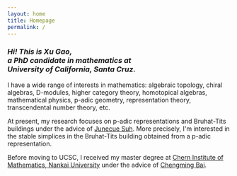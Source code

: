 ```yaml
---
layout: home
title: Homepage
permalink: /
---
```


### *Hi! This is Xu Gao,<br> a PhD candidate in mathematics at<br> University of California, Santa Cruz.*

I have a wide range of interests in mathematics: algebraic topology, chiral algebras, D-modules, higher category theory, homotopical algebras, mathematical physics, p-adic geometry, representation theory, transcendental number theory, etc. 

At present, my research focuses on p-adic representations and Bruhat-Tits buildings under the advice of [Junecue Suh](https://www.math.ucsc.edu/people/faculty.php?uid=jusuh). More precisely, I'm interested in the stable simplices in the Bruhat-Tits building obtained from a p-adic representation.

Before moving to UCSC, I received my master degree at [Chern Institute of Mathematics, Nankai University](http://en.cim.nankai.edu.cn/) under the advice of [Chengming Bai](http://en.cim.nankai.edu.cn/info/1142/1295.htm).
